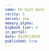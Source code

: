 ```yaml
---
name: EV Suit Gorn
rarity: 5
series: snw
memory_alpha:
bigbook_tier: 4
in_portal:
date: 01/07/2024
published: true
---
```



